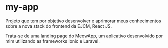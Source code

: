 # my-app

Projeto que tem por objetivo desenvolver e aprimorar meus conhecimentos sobre a nova stack do frontend da EJCM, React JS.

Trata-se de uma landing page do MeowApp, um aplicativo desenvolvido por mim utilizando as frameworks Ionic e Laravel.